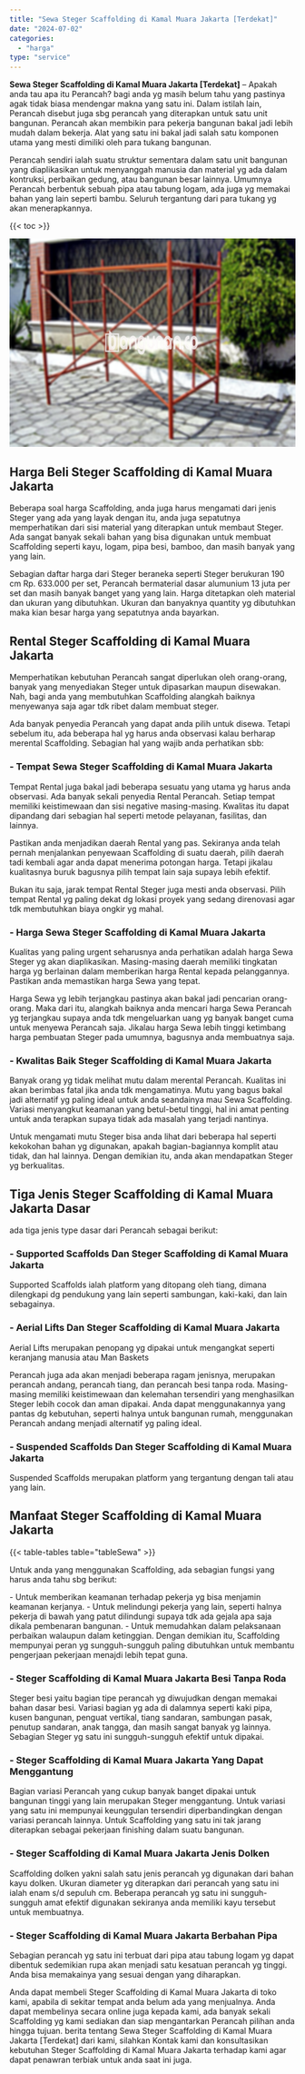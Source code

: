 ```yaml
---
title: "Sewa Steger Scaffolding di Kamal Muara Jakarta [Terdekat]"
date: "2024-07-02"
categories: 
  - "harga"
type: "service"
---
```


**Sewa Steger Scaffolding di Kamal Muara Jakarta \[Terdekat\]** – Apakah anda tau apa itu Perancah? bagi anda yg masih belum tahu yang pastinya agak tidak biasa mendengar makna yang satu ini. Dalam istilah lain, Perancah disebut juga sbg perancah yang diterapkan untuk satu unit bangunan. Perancah akan membikin para pekerja bangunan bakal jadi lebih mudah dalam bekerja. Alat yang satu ini bakal jadi salah satu komponen utama yang mesti dimiliki oleh para tukang bangunan.

Perancah sendiri ialah suatu struktur sementara dalam satu unit bangunan yang diaplikasikan untuk menyanggah manusia dan material yg ada dalam kontruksi, perbaikan gedung, atau bangunan besar lainnya. Umumnya Perancah berbentuk sebuah pipa atau tabung logam, ada juga yg memakai bahan yang lain seperti bambu. Seluruh tergantung dari para tukang yg akan menerapkannya.

{{< toc >}}

![Sewa Steger Scaffolding di Kamal Muara Jakarta [Terdekat]](/images/sewa-scaffolding-steger-19.png)

## Harga Beli Steger Scaffolding di Kamal Muara Jakarta

Beberapa soal harga Scaffolding, anda juga harus mengamati dari jenis Steger yang ada yang layak dengan itu, anda juga sepatutnya memperhatikan dari sisi material yang diterapkan untuk membaut Steger. Ada sangat banyak sekali bahan yang bisa digunakan untuk membuat Scaffolding seperti kayu, logam, pipa besi, bamboo, dan masih banyak yang yang lain.

Sebagian daftar harga dari Steger beraneka seperti Steger berukuran 190 cm Rp. 633.000 per set, Perancah bermaterial dasar alumunium 13 juta per set dan masih banyak banget yang yang lain. Harga ditetapkan oleh material dan ukuran yang dibutuhkan. Ukuran dan banyaknya quantity yg dibutuhkan maka kian besar harga yang sepatutnya anda bayarkan.

## Rental Steger Scaffolding di Kamal Muara Jakarta

Memperhatikan kebutuhan Perancah sangat diperlukan oleh orang-orang, banyak yang menyediakan Steger untuk dipasarkan maupun disewakan. Nah, bagi anda yang membutuhkan Scaffolding alangkah baiknya menyewanya saja agar tdk ribet dalam membuat steger.

Ada banyak penyedia Perancah yang dapat anda pilih untuk disewa. Tetapi sebelum itu, ada beberapa hal yg harus anda observasi kalau berharap merental Scaffolding. Sebagian hal yang wajib anda perhatikan sbb:

### \- Tempat Sewa Steger Scaffolding di Kamal Muara Jakarta

Tempat Rental juga bakal jadi beberapa sesuatu yang utama yg harus anda observasi. Ada banyak sekali penyedia Rental Perancah. Setiap tempat memiliki keistimewaan dan sisi negative masing-masing. Kwalitas itu dapat dipandang dari sebagian hal seperti metode pelayanan, fasilitas, dan lainnya.

Pastikan anda menjadikan daerah Rental yang pas. Sekiranya anda telah pernah menjalankan penyewaan Scaffolding di suatu daerah, pilih daerah tadi kembali agar anda dapat menerima potongan harga. Tetapi jikalau kualitasnya buruk bagusnya pilih tempat lain saja supaya lebih efektif.

Bukan itu saja, jarak tempat Rental Steger juga mesti anda observasi. Pilih tempat Rental yg paling dekat dg lokasi proyek yang sedang direnovasi agar tdk membutuhkan biaya ongkir yg mahal.

### \- Harga Sewa Steger Scaffolding di Kamal Muara Jakarta

Kualitas yang paling urgent seharusnya anda perhatikan adalah harga Sewa Steger yg akan diaplikasikan. Masing-masing daerah memiliki tingkatan harga yg berlainan dalam memberikan harga Rental kepada pelanggannya. Pastikan anda memastikan harga Sewa yang tepat.

Harga Sewa yg lebih terjangkau pastinya akan bakal jadi pencarian orang-orang. Maka dari itu, alangkah baiknya anda mencari harga Sewa Perancah yg terjangkau supaya anda tdk mengeluarkan uang yg banyak banget cuma untuk menyewa Perancah saja. Jikalau harga Sewa lebih tinggi ketimbang harga pembuatan Steger pada umumnya, bagusnya anda membuatnya saja.

### \- Kwalitas Baik Steger Scaffolding di Kamal Muara Jakarta

Banyak orang yg tidak melihat mutu dalam merental Perancah. Kualitas ini akan berimbas fatal jika anda tdk mengamatinya. Mutu yang bagus bakal jadi alternatif yg paling ideal untuk anda seandainya mau Sewa Scaffolding. Variasi menyangkut keamanan yang betul-betul tinggi, hal ini amat penting untuk anda terapkan supaya tidak ada masalah yang terjadi nantinya.

Untuk mengamati mutu Steger bisa anda lihat dari beberapa hal seperti kekokohan bahan yg digunakan, apakah bagian-bagiannya komplit atau tidak, dan hal lainnya. Dengan demikian itu, anda akan mendapatkan Steger yg berkualitas.

## Tiga Jenis Steger Scaffolding di Kamal Muara Jakarta Dasar

ada tiga jenis type dasar dari Perancah sebagai berikut:

### \- Supported Scaffolds Dan Steger Scaffolding di Kamal Muara Jakarta

Supported Scaffolds ialah platform yang ditopang oleh tiang, dimana dilengkapi dg pendukung yang lain seperti sambungan, kaki-kaki, dan lain sebagainya.

### \- Aerial Lifts Dan Steger Scaffolding di Kamal Muara Jakarta

Aerial Lifts merupakan penopang yg dipakai untuk mengangkat seperti keranjang manusia atau Man Baskets

Perancah juga ada akan menjadi beberapa ragam jenisnya, merupakan perancah andang, perancah tiang, dan perancah besi tanpa roda. Masing-masing memiliki keistimewaan dan kelemahan tersendiri yang menghasilkan Steger lebih cocok dan aman dipakai. Anda dapat menggunakannya yang pantas dg kebutuhan, seperti halnya untuk bangunan rumah, menggunakan Perancah andang menjadi alternatif yg paling ideal.

### \- Suspended Scaffolds Dan Steger Scaffolding di Kamal Muara Jakarta

Suspended Scaffolds merupakan platform yang tergantung dengan tali atau yang lain.

## Manfaat Steger Scaffolding di Kamal Muara Jakarta

{{< table-tables table="tableSewa" >}}

Untuk anda yang menggunakan Scaffolding, ada sebagian fungsi yang harus anda tahu sbg berikut:

\- Untuk memberikan keamanan terhadap pekerja yg bisa menjamin keamanan kerjanya. - Untuk melindungi pekerja yang lain, seperti halnya pekerja di bawah yang patut dilindungi supaya tdk ada gejala apa saja dikala pembenaran bangunan. - Untuk memudahkan dalam pelaksanaan perbaikan walaupun dalam ketinggian. Dengan demikian itu, Scaffolding mempunyai peran yg sungguh-sungguh paling dibutuhkan untuk membantu pengerjaan pekerjaan menajdi lebih tepat guna.

### \- Steger Scaffolding di Kamal Muara Jakarta Besi Tanpa Roda

Steger besi yaitu bagian tipe perancah yg diwujudkan dengan memakai bahan dasar besi. Variasi bagian yg ada di dalamnya seperti kaki pipa, kusen bangunan, penguat vertikal, tiang sandaran, sambungan pasak, penutup sandaran, anak tangga, dan masih sangat banyak yg lainnya. Sebagian Steger yg satu ini sungguh-sungguh efektif untuk dipakai.

### \- Steger Scaffolding di Kamal Muara Jakarta Yang Dapat Menggantung

Bagian variasi Perancah yang cukup banyak banget dipakai untuk bangunan tinggi yang lain merupakan Steger menggantung. Untuk variasi yang satu ini mempunyai keunggulan tersendiri diperbandingkan dengan variasi perancah lainnya. Untuk Scaffolding yang satu ini tak jarang diterapkan sebagai pekerjaan finishing dalam suatu bangunan.

### \- Steger Scaffolding di Kamal Muara Jakarta Jenis Dolken

Scaffolding dolken yakni salah satu jenis perancah yg digunakan dari bahan kayu dolken. Ukuran diameter yg diterapkan dari perancah yang satu ini ialah enam s/d sepuluh cm. Beberapa perancah yg satu ini sungguh-sungguh amat efektif digunakan sekiranya anda memiliki kayu tersebut untuk membuatnya.

### \- Steger Scaffolding di Kamal Muara Jakarta Berbahan Pipa

Sebagian perancah yg satu ini terbuat dari pipa atau tabung logam yg dapat dibentuk sedemikian rupa akan menjadi satu kesatuan perancah yg tinggi. Anda bisa memakainya yang sesuai dengan yang diharapkan.

Anda dapat membeli Steger Scaffolding di Kamal Muara Jakarta di toko kami, apabila di sekitar tempat anda belum ada yang menjualnya. Anda dapat membelinya secara online juga kepada kami, ada banyak sekali Scaffolding yg kami sediakan dan siap mengantarkan Perancah pilihan anda hingga tujuan. berita tentang Sewa Steger Scaffolding di Kamal Muara Jakarta \[Terdekat\] dari kami, silahkan Kontak kami dan konsultasikan kebutuhan Steger Scaffolding di Kamal Muara Jakarta terhadap kami agar dapat penawran terbiak untuk anda saat ini juga.
